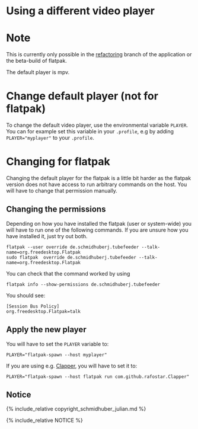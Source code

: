 # Using a different video player

# Note

This is currently only possible in the [refactoring](https://github.com/Schmiddiii/Tubefeeder/pull/32) branch of the application or the beta-build of flatpak.

The default player is mpv.

# Change default player (not for flatpak)

To change the default video player, use the environmental variable `PLAYER`. You can for example set this variable in your `.profile`, e.g
by adding `PLAYER="myplayer"` to your `.profile`.

# Changing for flatpak

Changing the default player for the flatpak is a little bit harder as the flatpak version does not have access to run arbitrary commands on the host. You will have to change that permission manually. 

## Changing the permissions

Depending on how you have installed the flatpak (user or system-wide) you will have to run one of the following commands. If you are unsure how you have installed it, just try out both.

```
flatpak --user override de.schmidhuberj.tubefeeder --talk-name=org.freedesktop.Flatpak
sudo flatpak  override de.schmidhuberj.tubefeeder --talk-name=org.freedesktop.Flatpak
```

You can check that the command worked by using

```
flatpak info --show-permissions de.schmidhuberj.tubefeeder
```

You should see:

```
[Session Bus Policy]
org.freedesktop.Flatpak=talk
```

## Apply the new player

You will have to set the `PLAYER` variable to:

```
PLAYER="flatpak-spawn --host myplayer"
```

If you are using e.g. [Clapper](https://flathub.org/apps/details/com.github.rafostar.Clapper), you will have to set it to:

```
PLAYER="flatpak-spawn --host flatpak run com.github.rafostar.Clapper"
```

## Notice

{% include_relative copyright_schmidhuber_julian.md %}

{% include_relative NOTICE %}
